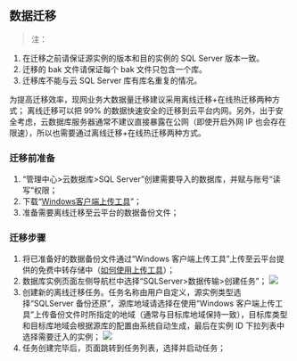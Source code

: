 ## 数据迁移
>注：
1. 在迁移之前请保证源实例的版本和目的实例的 SQL Server 版本一致。
2. 迁移的 bak 文件请保证每个 bak 文件只包含一个库。
3. 迁移库不能与云 SQL Server 库有库名重复的情况。

为提高迁移效率，现网业务大数据量迁移建议采用离线迁移+在线热迁移两种方式；
离线迁移可以把 99% 的数据快速安全的迁移到云平台内网。另外，出于安全考虑，云数据库服务器通常不建议直接暴露在公网（即使开启外网 IP 也会存在限速），所以也需要通过离线迁移+在线热迁移两种方式。
### 迁移前准备
1. “管理中心>云数据库>SQL Server”创建需要导入的数据库，并赋与账号“读写”权限；
2. 下载“[Windows客户端上传工具](http://imgcache.tcecqpoc.fsphere.cn/image/mc.qcloudimg.com/static/archive/ef1dec9f9a72cbafdc707915475a368e/upload.zip)”；
3. 准备需要离线迁移至云平台的数据备份文件；
### 迁移步骤
1. 将已准备好的数据备份文件通过“Windows 客户端上传工具”上传至云平台提供的免费中转存储中（[如何使用上传工具](http://tcecqpoc.fsphere.cn/doc/product/238/6412)）；
2. 数据库实例页面左侧导航栏中选择“SQLServer>数据传输>创建任务”；
 ![](http://imgcache.tcecqpoc.fsphere.cn/image/mc.qcloudimg.com/static/img/f2286b1c42f326d93928eca0dea68508/image.png)
3. 创建新的离线迁移任务。任务名称由用户自定义，源实例类型选择“SQLServer 备份还原”，源库地域请选择在使用“Windows 客户端上传工具”上传备份文件时所指定的地域（通常与目标库地域保持一致），目标库类型和目标库地域会根据源库的配置由系统自动生成，最后在实例 ID 下拉列表中选择需要迁入的实例；
![](http://imgcache.tcecqpoc.fsphere.cn/image/mc.qcloudimg.com/static/img/fe1e33bfe1f2b51fcc7aa0f817694aba/image.png)
4. 任务创建完毕后，页面跳转到任务列表，选择并启动任务；
